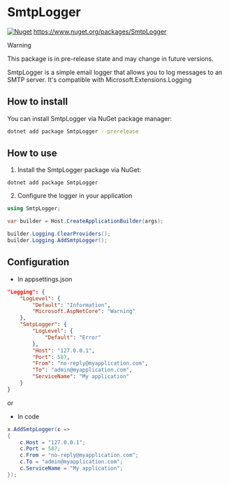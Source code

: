 # SmtpLogger 
[![Nuget](https://img.shields.io/nuget/v/SmtpLogger)](https://www.nuget.org/packages/SmtpLogger)
https://www.nuget.org/packages/SmtpLogger


> [!WARNING] 
> This package is in pre-release state and may change in future versions.


SmtpLogger is a simple email logger that allows you to log messages to an SMTP server.
It's compatible with Microsoft.Extensions.Logging

## How to install

You can install SmtpLogger via NuGet package manager:

```bash
dotnet add package SmtpLogger --prerelease
```

## How to use

1. Install the SmtpLogger package via NuGet:
```
dotnet add package SmtpLogger
```

2. Configure the logger in your application
```csharp
using SmtpLogger;

var builder = Host.CreateApplicationBuilder(args);

builder.Logging.ClearProviders();
builder.Logging.AddSmtpLogger();
```

## Configuration

- In appsettings.json

```json
"Logging": {
    "LogLevel": {
        "Default": "Information",
        "Microsoft.AspNetCore": "Warning"
    },
    "SmtpLogger": {
        "LogLevel": {
            "Default": "Error"
        },
        "Host": "127.0.0.1",
        "Port": 587,
        "From": "no-reply@myapplication.com",
        "To": "admin@myapplication.com",
        "ServiceName": "My application"
    }
}
```

or

- In code
```csharp
x.AddSmtpLogger(c =>
{
    c.Host = "127.0.0.1";
    c.Port = 587;
    c.From = "no-reply@myapplication.com";
    c.To = "admin@myapplication.com";
    c.ServiceName = "My application";
});
```